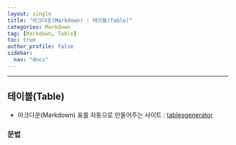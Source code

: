 ```yaml
---
layout: single
title: "마크다운(Markdown) : 테이블(Table)"
categories: Markdown
tag: [Markdown, Table]
toc: true
author_profile: false
sidebar:
  nav: "docs"
---
```

  
<hr>

## 테이블(Table)

* 마크다운(Markdown) 표를 자동으로 만들어주는 사이트 : [tablesgenerator](https://www.tablesgenerator.com/markdown_tables)

### 문법

